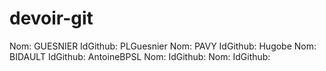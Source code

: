 # devoir-git
Nom: GUESNIER                IdGithub: PLGuesnier
Nom: PAVY                 IdGithub: Hugobe
Nom:  BIDAULT               IdGithub: AntoineBPSL
Nom:                 IdGithub: 
Nom:                 IdGithub:
